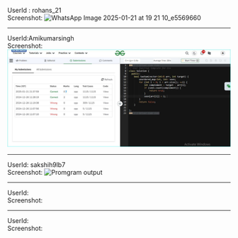 UserId : rohans_21
<br>
Screenshot: ![WhatsApp Image 2025-01-21 at 19 21 10_e5569660](https://github.com/user-attachments/assets/f32ae4aa-6ab4-43fd-a308-b55a176d8377)
<hr>

UserId:Amikumarsingh
<br>
Screenshot: ![Two Sum Image](https://github.com/Amikumarsingh/CP-DSA/raw/main/two%20sum.JPG)
<hr>

UserId: sakshih9lb7
<br>
Screenshot: ![Promgram output](https://raw.githubusercontent.com/Sakshi-hande8380/image-host/refs/heads/main/Screenshot%202025-01-23%20000046.png?token=GHSAT0AAAAAAC5VC4YZF6LOXYHSQFDGVZ2CZ4RHHTA)
<hr>

UserId:
<br>
Screenshot:
<hr>

UserId:
<br>
Screenshot:
